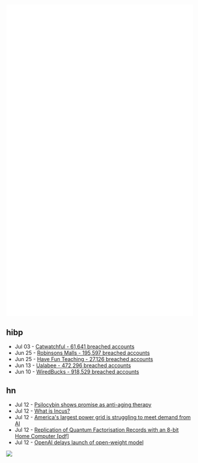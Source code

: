 ![Metrics](https://raw.githubusercontent.com/phixion/phixion/master/metrics.svg)

## hibp

<!--
for https://github.com/phixion/phixion/blob/main/.github/workflows/feeds.yml
-->
<!--START_SECTION:haveibeenpwnd-->
- Jul 03 - [Catwatchful - 61,641 breached accounts](https://haveibeenpwned.com/Breach/Catwatchful)
- Jun 25 - [Robinsons Malls - 195,597 breached accounts](https://haveibeenpwned.com/Breach/RobinsonsMalls)
- Jun 25 - [Have Fun Teaching - 27,126 breached accounts](https://haveibeenpwned.com/Breach/HaveFunTeaching)
- Jun 13 - [Ualabee - 472,296 breached accounts](https://haveibeenpwned.com/Breach/Ualabee)
- Jun 10 - [WiredBucks - 918,529 breached accounts](https://haveibeenpwned.com/Breach/WiredBucks)
<!--END_SECTION:haveibeenpwnd-->

## hn

<!--
for https://github.com/phixion/phixion/blob/main/.github/workflows/feeds.yml
-->
<!--START_SECTION:hn-->
- Jul 12 - [Psilocybin shows promise as anti-aging therapy](https://neurosciencenews.com/psilocybin-longevity-aging-29425/)
- Jul 12 - [What is Incus?](https://linuxcontainers.org/incus/)
- Jul 12 - [America's largest power grid is struggling to meet demand from AI](https://www.reuters.com/sustainability/boards-policy-regulation/americas-largest-power-grid-is-struggling-meet-demand-ai-2025-07-09/)
- Jul 12 - [Replication of Quantum Factorisation Records with an 8-bit Home Computer [pdf]](https://eprint.iacr.org/2025/1237.pdf)
- Jul 12 - [OpenAI delays launch of open-weight model](https://twitter.com/sama/status/1943837550369812814)
<!--END_SECTION:hn-->

<!--
for https://yhype.me
-->
![](https://hit.yhype.me/github/profile?user_id=13013670)
